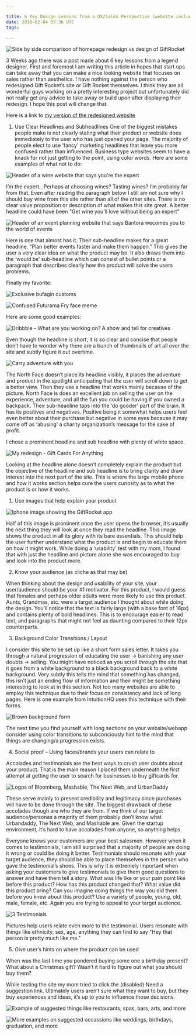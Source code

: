 ```yaml
---

title: 6 Key Design Lessons from a UX/Sales Perspective (website included)
date: 2018-02-04 05:36 UTC
tags: 

---
```


![Side by side comparison of homepage redesign vs design of GiftRocket](https://lh4.googleusercontent.com/-l-KWqc6xXec/Tl_rZbCWH0I/AAAAAAAAAjg/ncaJ3WEFBgA/s560/color_comparison.png)

3 Weeks ago there was a post made about 6 key lessons from a legend designer. First and foremost I am writing this article in hopes that start ups can take away that you can make a nice looking website that focuses on sales rather than aesthetics. I have nothing against the person who redesigned Gift Rocket’s site or Gift Rocket themselves. I think they are all wonderful guys working on a pretty interesting project but unfortunately did not really get any advice to take away or build upon after displaying their redesign. I hope this post will change that.

Here is a link to [my version of the redesigned website](http://hollow-journey-136.heroku.com/)

1. Use Clear Headlines and Subheadlines
One of the biggest mistakes people make is not clearly stating what their product or website does immediately to the user who has just opened your page. The majority of people elect to use ‘fancy’ marketing headlines that leave you more confused rather than influenced. Business type websites seem to have a knack for not just getting to the point, using color words. Here are some examples of what not to do:

![Header of a wine website that says you're the expert](https://lh3.googleusercontent.com/-TaF1wsqkCFk/Tl_yelAWBnI/AAAAAAAAAj0/MJoDulPocsM/s560/wineshop.png)

I’m the expert…Perhaps at choosing wines? Tasting wines? I’m probably far from that. Even after reading the paragraph below I still am not sure why I should buy wine from this site rather than all of the other sites. There is no clear value proposition or description of what makes this site great. A better headline could have been "Get wine you'll love without being an expert"

![Header of an event planning website that says Bantora wecomes you to the world of events](https://lh4.googleusercontent.com/-bbdoe9JaYjc/Tl_yegJzUKI/AAAAAAAAAj4/0lvoCzsiOi0/s560/bantora.png)

Here is one that almost has it. Their sub-headline makes for a great headline. “Plan better events faster and make them happen.” This gives the user a very clear idea on what the product may be. It also draws them into the ‘would be’ sub-headline which can consist of bullet points or a paragraph that describes clearly how the product will solve the users problems.

Finally my favorite:

![Exclusive bufagin customs](https://lh4.googleusercontent.com/-T7tQ01MFls0/Tl_yeneRjwI/AAAAAAAAAj8/K5p7KDvKPZM/s560/tokyocube.png)

![Confused Futurama Fry face meme](https://lh4.googleusercontent.com/-9WoGsDOL5Fw/TmBOWldnuxI/AAAAAAAAAmA/y8DlXL6IVgs/s300/futuramafry.jpg)

Here are some good examples:

![Dribbble - What are you working on? A show and tell for creatives](https://lh5.googleusercontent.com/-JkSoTy_jKg4/Tl_ye4CNmOI/AAAAAAAAAkA/3tYpSZoKqag/s560/dribbble.png)

Even though the headline is short, it is so clear and concise that people don’t have to wonder why there are a bunch of thumbnails of art all over the site and subtly figure it out overtime.

![Carry adventure with you](https://lh4.googleusercontent.com/-XPFKbsWJ8bc/Tl_yfLXoNWI/AAAAAAAAAkE/fsms36voH6I/s560/northface.png)

The North Face doesn’t place its headline visibly, it places the adventure and product in the spotlight anticipating that the user will scroll down to get a better view. Then they use a headline that works mainly because of the picture. North Face is does an excellent job on selling the user on the experience, adventure, and all the fun you could be having if you owned a backpack. Their sub-headline taps into the ‘do gooder’ part of the brain. It has its positives and negatives. Positive being it somewhat helps users feel even better about their purchase but negative in some eyes because it may come off as ‘abusing’ a charity organization’s message for the sake of profit.

I chose a prominent headline and sub headline with plenty of white space.

![My redesign - Gift Cards For Anything](https://lh6.googleusercontent.com/-GE9rG6t4y3g/Tl_421pAHDI/AAAAAAAAAkY/Wab9NbvFO78/s560/giftrocketHeadline.png)

Looking at the headline alone doesn’t completely explain the product but the objective of the headline and sub headline is to bring clarity and draw interest into the next part of the site. This is where the large mobile phone and how it works section helps cure the users curiosity as to what the product is or how it works.

1. Use images that help explain your product

![Iphone image showing the GiftRocket app](https://lh5.googleusercontent.com/-droZm4VVzPc/Tl_7SocTqHI/AAAAAAAAAko/XC-wM8FFSZE/s481/giftrocketiphone.png)

Half of this image is prominent once the user opens the browser, it’s usually the next thing they will look at once they read the headline. This image shows the product in all its glory with its bare essentials. This should help the user further understand what the product is and begin to educate them on how it might work. While doing a ‘usability’ test with my mom, I found that with just the headline and picture alone she was encouraged to buy and look into the product more.

2. Know your audience (as cliche as that may be)

When thinking about the design and usability of your site, your user/audience should be your #1 motivator. For this product, I would guess that females and perhaps older adults were more likely to use this product. Aunts, Grandmas, etc. were a target audience I thought about while doing the design. You’ll notice that the text is fairly large (with a base font of 16px) and contains plenty of bold headlines. This is to encourage easier to read text, and paragraphs that might not feel as daunting compared to their 12px counterparts.

3. Background Color Transitions / Layout

I consider this site to be set up like a short form sales letter. It takes you through a natural progression of educating the user → banishing any user doubts → selling. You might have noticed as you scroll through the site that it goes from a white background to a black background back to a white background. Very subtly this tells the mind that something has changed, this isn’t just an ending flow of information and their might be something interesting to look at in this section. Not too many websites are able to employ this technique due to their focus on consistency and lack of long pages. Here is one example from IntuitionHQ uses this technique with their forms. 

![Brown background form](https://lh3.googleusercontent.com/-trQgomSuygY/Tl_-XBZR-rI/AAAAAAAAAk4/8oB2hipXBOI/s400/darkSection.png)

The next time you find yourself with long sections on your website/webapp consider using color transitions to subconciously hint to the mind that things are changing/a progression exists.

4. Social proof – Using faces/brands your users can relate to

Accolades and testimonials are the best ways to crush user doubts about your product. That is the main reason I placed them underneath the first attempt at getting the user to search for businesses to buy giftcards for. 

![Logos of Bloomberg, Mashable, The Next Web, and UrbanDaddy](https://lh3.googleusercontent.com/-CIOCMnhUzMI/TmAAudxW_SI/AAAAAAAAAlI/efOdP88dlAE/s560/accolades.png)

These serve mainly to present credibility and legitimacy since purchases will have to be done through the site. The biggest drawback of these accolades though are who they are from. If we think of our target audience/personas a majority of them probably don’t know what Urbandaddy, The Next Web, and Mashable are. Given the startup environment, it’s hard to have accolades from anyone, so anything helps.

Everyone knows your customers are your best salesmen. However when it comes to testimonials, I am still surprised that a majority of people are doing it wrong or could be doing it better. Testimonials should resonate with your target audience, they should be able to place themselves in the person who gave the testimonial’s shoes. This is why it is extremely important when asking your customers to give testimonials to give them good questions to answer and have them tell a story. What was life like or your pain point like before this product? How has this product changed that? What value did this product bring? Can you imagine doing things the way you did them before you knew about this product? Use a variety of people, young, old, male, female, etc. Again you are trying to appeal to your target audience.

![3 Testimonials](https://lh4.googleusercontent.com/-s4qJ_F-fMRQ/TmACy4VafuI/AAAAAAAAAlY/Q6JBd6g3YBI/s560/testimonials.png)

Pictures help users relate even more to the testimonial. Users resonate with things like ethnicity, sex, age, anything they can find to say "Hey that person is pretty much like me."

5. Give user’s hints on where the product can be used

When was the last time you pondered buying some one a birthday present? What about a Christmas gift? Wasn’t it hard to figure out what you should buy them?

While testing the site my mom tried to click the (disabled) Need a suggestion link. Ultimately users aren’t sure what they want to buy, but they buy experiences and ideas, it’s up to you to influence those decisions. 

![Example of suggested things like restaurants, spas, bars, arts, and more](https://lh6.googleusercontent.com/-bhhrmjatDyE/TmAD-zKDprI/AAAAAAAAAlo/WNPgsWvyG5M/s560/stillUnsure.png)

![More examples on suggested occassions like weddings, birthdays, graduation, and more](https://lh3.googleusercontent.com/-k-VPOtRaSe4/TmAD-2_7qYI/AAAAAAAAAls/mM8jTYy4CSw/s326/holidays.png)










